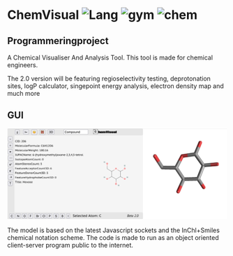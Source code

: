 # ChemVisual ![Lang][lng-image] ![gym][gym-image] ![chem][chem-image]
## Programmeringproject
A Chemical Visualiser And Analysis Tool. This tool is made for chemical engineers. 

The 2.0 version will be featuring regioselectivity testing, deprotonation sites, logP calculator, singepoint energy analysis, electron density map and much more

## GUI
![Screenshot](Newscreenshot.png)

The model is based on the latest Javascript sockets and the InChl+Smiles chemical notation scheme. The code is made to run as an object oriented client-server program public to the internet. 



[lng-image]: https://img.shields.io/badge/LNG-Java_Script-orange
[gym-image]: https://img.shields.io/badge/Lecture-Programming_B-blue
[chem-image]: https://img.shields.io/badge/Type-Analysis_Tool-brown



